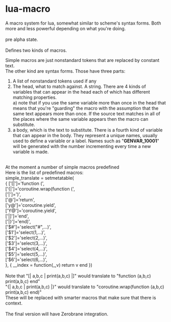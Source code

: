 # lua-macro
A macro system for lua, somewhat similar to scheme's syntax forms. Both more and less powerful depending on what you're doing.<br/>
<br/>
pre alpha state.<br/>
<br/>
Defines two kinds of macros. <br/>

Simple macros are just nonstandard tokens that are replaced by constant text.<br/>
The other kind are syntax forms.  Those have three parts:<br/>
1) A list of nonstandard tokens used if any<br/>
2) The head, what to match against. A string.  There are 4 kinds of variables that can appear in the head each of which has different matching properties.<br/>
a) note that if you use the same variable more than once in the head that means that you're "guarding" the macro with the assumption that the same text appears more than once.  If the source text matches in all of the places where the same variable appears then the macro can substitute.<br/>
3) a body, which is the text to substitute.  There is a fourth kind of variable that can appear in the body. They represent a unique names, usually used to define a variable or a label. Names such as "__GENVAR_10001__" will be generated with the number incrementing every time a new variable is made.<br/>
<br/>
At the moment a number of simple macros predefined<br/>
Here is the list of predefined macros:<br/>
simple_translate = setmetatable(<br/>
  { ['[|']='function (',<br/>
    ['{|']='coroutine.wrap(function (',<br/>
    ['|']=')',<br/>
    ['@']='return',<br/>
    ['y@']='coroutine.yield',<br/>
    ['Y@']='coroutine.yield',<br/>
    ['|]']='end',<br/>
    ['|}']='end)',<br/>
    ['$#']='select("#",...)',<br/>
    ['$1']='select(1,...)',<br/>
    ['$2']='select(2,...)',<br/>
    ['$3']='select(3,...)',<br/>
    ['$4']='select(4,...)',<br/>
    ['$5']='select(5,...)',<br/>
    ['$6']='select(6,...)',<br/>
  }, { __index = function(_,v) return v end })<br/>
<br/>
Note that "[| a,b,c | print(a,b,c) |]" would translate to "function (a,b,c) print(a,b,c) end"<br/>
"{| a,b,c | print(a,b,c) |}" would translate to "coroutine.wrap(function (a,b,c) print(a,b,c) end)"<br/>
These will be replaced with smarter macros that make sure that there is context.<br/>
<br/>
The final version will have Zerobrane integration.

